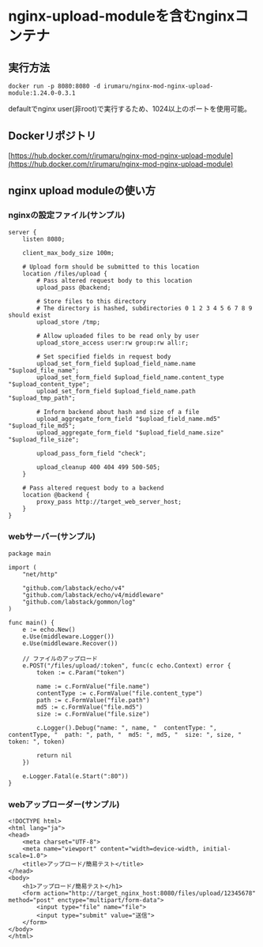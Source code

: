 # nginx-upload-moduleを含むnginxコンテナ

## 実行方法
`
docker run -p 8080:8080 -d irumaru/nginx-mod-nginx-upload-module:1.24.0-0.3.1
`

defaultでnginx user(非root)で実行するため、1024以上のポートを使用可能。  

## Dockerリポジトリ

[https://hub.docker.com/r/irumaru/nginx-mod-nginx-upload-module](https://hub.docker.com/r/irumaru/nginx-mod-nginx-upload-module)

## nginx upload moduleの使い方

### nginxの設定ファイル(サンプル)
```
server {
    listen 8080;

    client_max_body_size 100m;

    # Upload form should be submitted to this location
    location /files/upload {
        # Pass altered request body to this location
        upload_pass @backend;

        # Store files to this directory
        # The directory is hashed, subdirectories 0 1 2 3 4 5 6 7 8 9 should exist
        upload_store /tmp;

        # Allow uploaded files to be read only by user
        upload_store_access user:rw group:rw all:r;

        # Set specified fields in request body
        upload_set_form_field $upload_field_name.name "$upload_file_name";
        upload_set_form_field $upload_field_name.content_type "$upload_content_type";
        upload_set_form_field $upload_field_name.path "$upload_tmp_path";

        # Inform backend about hash and size of a file
        upload_aggregate_form_field "$upload_field_name.md5" "$upload_file_md5";
        upload_aggregate_form_field "$upload_field_name.size" "$upload_file_size";

        upload_pass_form_field "check";

        upload_cleanup 400 404 499 500-505;
    }

    # Pass altered request body to a backend
    location @backend {
        proxy_pass http://target_web_server_host;
    }
}
```

### webサーバー(サンプル)

```
package main

import (
	"net/http"

	"github.com/labstack/echo/v4"
	"github.com/labstack/echo/v4/middleware"
	"github.com/labstack/gommon/log"
)

func main() {
	e := echo.New()
	e.Use(middleware.Logger())
	e.Use(middleware.Recover())

	// ファイルのアップロード
	e.POST("/files/upload/:token", func(c echo.Context) error {
        token := c.Param("token")

        name := c.FormValue("file.name")
        contentType := c.FormValue("file.content_type")
        path := c.FormValue("file.path")
        md5 := c.FormValue("file.md5")
        size := c.FormValue("file.size")

        c.Logger().Debug("name: ", name, "  contentType: ", contentType, "  path: ", path, "  md5: ", md5, "  size: ", size, "  token: ", token)

        return nil
    })

	e.Logger.Fatal(e.Start(":80"))
}
```

### webアップローダー(サンプル)
```
<!DOCTYPE html>
<html lang="ja">
<head>
    <meta charset="UTF-8">
    <meta name="viewport" content="width=device-width, initial-scale=1.0">
    <title>アップロード/簡易テスト</title>
</head>
<body>
    <h1>アップロード/簡易テスト</h1>
    <form action="http://target_nginx_host:8080/files/upload/12345678" method="post" enctype="multipart/form-data">
        <input type="file" name="file">
        <input type="submit" value="送信">
    </form>
</body>
</html>
```
